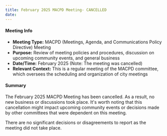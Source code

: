 ```yaml
---
title: February 2025 MACPD Meeting- CANCELLED
date: 
---
```

#### Meeting Info
* **Meeting Type:** MACPD (Meetings, Agenda, and Communications Policy Directive) Meeting
* **Purpose:** Review of meeting policies and procedures, discussion on upcoming community events, and general business
* **Date/Time:** February 2025 (Note: The meeting was cancelled)
* **Relevant Context:** This is a regular meeting of the MACPD committee, which oversees the scheduling and organization of city meetings

#### Summary
The February 2025 MACPD Meeting has been cancelled. As a result, no new business or discussions took place. It's worth noting that this cancellation might impact upcoming community events or decisions made by other committees that were dependent on this meeting.

There are no significant decisions or disagreements to report as the meeting did not take place.

